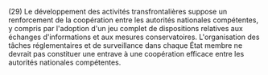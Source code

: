 (29) Le développement des activités transfrontalières suppose un renforcement de la coopération entre les autorités nationales compétentes, y compris par l'adoption d'un jeu complet de dispositions relatives aux échanges d'informations et aux mesures conservatoires. L'organisation des tâches réglementaires et de surveillance dans chaque État membre ne devrait pas constituer une entrave à une coopération efficace entre les autorités nationales compétentes.